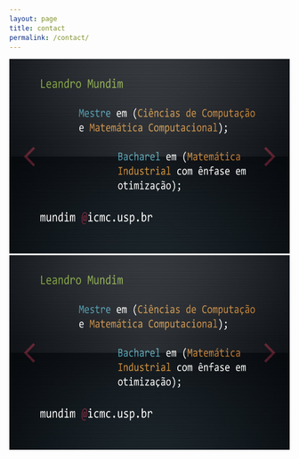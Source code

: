 ```yaml
---
layout: page
title: contact
permalink: /contact/
---
```



<img src="contato.jpg" alt="Paris" width="600" height="350">
<img src="contato.jpg" alt="hi" width="600" height="350" class="inline"/>
